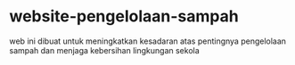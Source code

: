 # website-pengelolaan-sampah
web ini dibuat untuk meningkatkan kesadaran atas pentingnya pengelolaan sampah dan menjaga kebersihan lingkungan sekola
